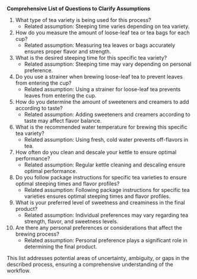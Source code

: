 **Comprehensive List of Questions to Clarify Assumptions**

1. What type of tea variety is being used for this process?
	* Related assumption: Steeping time varies depending on tea variety.
2. How do you measure the amount of loose-leaf tea or tea bags for each cup?
	* Related assumption: Measuring tea leaves or bags accurately ensures proper flavor and strength.
3. What is the desired steeping time for this specific tea variety?
	* Related assumption: Steeping time may vary depending on personal preference.
4. Do you use a strainer when brewing loose-leaf tea to prevent leaves from entering the cup?
	* Related assumption: Using a strainer for loose-leaf tea prevents leaves from entering the cup.
5. How do you determine the amount of sweeteners and creamers to add according to taste?
	* Related assumption: Adding sweeteners and creamers according to taste may affect flavor balance.
6. What is the recommended water temperature for brewing this specific tea variety?
	* Related assumption: Using fresh, cold water prevents off-flavors in tea.
7. How often do you clean and descale your kettle to ensure optimal performance?
	* Related assumption: Regular kettle cleaning and descaling ensure optimal performance.
8. Do you follow package instructions for specific tea varieties to ensure optimal steeping times and flavor profiles?
	* Related assumption: Following package instructions for specific tea varieties ensures optimal steeping times and flavor profiles.
9. What is your preferred level of sweetness and creaminess in the final product?
	* Related assumption: Individual preferences may vary regarding tea strength, flavor, and sweetness levels.
10. Are there any personal preferences or considerations that affect the brewing process?
	* Related assumption: Personal preference plays a significant role in determining the final product.

This list addresses potential areas of uncertainty, ambiguity, or gaps in the described process, ensuring a comprehensive understanding of the workflow.